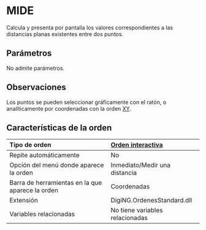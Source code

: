 # MIDE

Calcula y presenta por pantalla los valores correspondientes a las distancias planas existentes entre dos puntos.

## Parámetros

No admite parámetros.

## Observaciones

Los puntos se pueden seleccionar gráficamente con el ratón, o analíticamente por coordenadas con la orden [XY](https://github.com/digi21/docs/tree/7fc627c885c16fb88afc7cc05a6df2a2f4a54563/digi3d-net/referencia/digi3d.net/ventana-de-dibujo/ordenes/m/XY.html).

## Características de la orden

| Tipo de orden | [Orden interactiva](mide.md) |
| :--- | :--- |
| Repite automáticamente | No |
| Opción del menú donde aparece la orden | Inmediato/Medir una distancia |
| Barra de herramientas en la que aparece la orden | Coordenadas |
| Extensión | DigiNG.OrdenesStandard.dll |
| Variables relacionadas | No tiene variables relacionadas |


